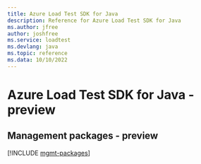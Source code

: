 ```yaml
---
title: Azure Load Test SDK for Java
description: Reference for Azure Load Test SDK for Java
ms.author: jfree
author: joshfree
ms.service: loadtest
ms.devlang: java
ms.topic: reference
ms.data: 10/10/2022
---
```

# Azure Load Test SDK for Java - preview

## Management packages - preview
[!INCLUDE [mgmt-packages](load-test-mgmt-index.md)]
